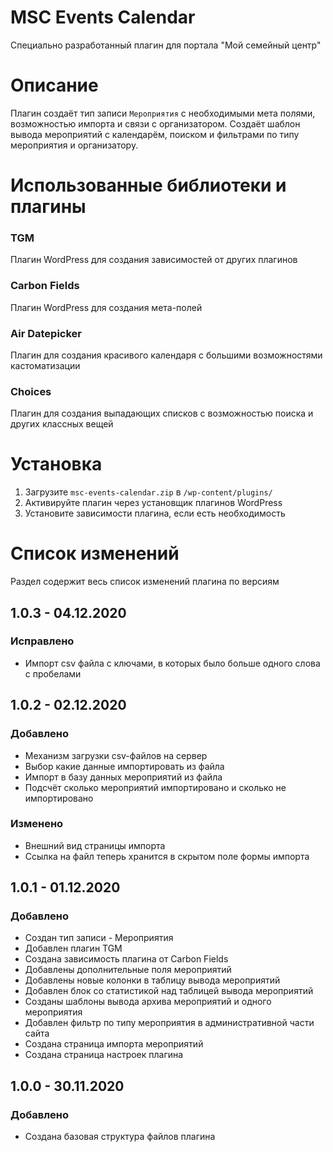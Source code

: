 # MSC Events Calendar

Специально разработанный плагин для портала "Мой семейный центр"

# Описание

Плагин создаёт тип записи `Мероприятия` с необходимыми мета полями, возможностью импорта и связи с организатором.
Создаёт шаблон вывода мероприятий с календарём, поиском и фильтрами по типу мероприятия и организатору.

# Использованные библиотеки и плагины

### TGM

Плагин WordPress для создания зависимостей от других плагинов

### Carbon Fields

Плагин WordPress для создания мета-полей

### Air Datepicker

Плагин для создания красивого календаря с большими возможностями кастоматизации

### Choices

Плагин для создания выпадающих списков с возможностью поиска и других классных вещей


# Установка

1. Загрузите `msc-events-calendar.zip` в `/wp-content/plugins/`
1. Активируйте плагин через установщик плагинов WordPress
1. Установите зависимости плагина, если есть необходимость

# Список изменений

Раздел содержит весь список изменений плагина по версиям

## 1.0.3 - 04.12.2020
### Исправлено
* Импорт csv файла с ключами, в которых было больше одного слова с пробелами

## 1.0.2 - 02.12.2020
### Добавлено
* Механизм загрузки csv-файлов на сервер
* Выбор какие данные импортировать из файла
* Импорт в базу данных мероприятий из файла
* Подсчёт сколько мероприятий импортировано и сколько не импортировано

### Изменено
* Внешний вид страницы импорта
* Ссылка на файл теперь хранится в скрытом поле формы импорта

## 1.0.1 - 01.12.2020
### Добавлено
* Создан тип записи - Мероприятия
* Добавлен плагин TGM
* Создана зависимость плагина от Carbon Fields
* Добавлены дополнительные поля мероприятий
* Добавлены новые колонки в таблицу вывода мероприятий
* Добавлен блок со статистикой над таблицей вывода мероприятий
* Созданы шаблоны вывода архива мероприятий и одного мероприятия
* Добавлен фильтр по типу мероприятия в административной части сайта
* Создана страница импорта мероприятий
* Создана страница настроек плагина
## 1.0.0 - 30.11.2020
### Добавлено
* Создана базовая структура файлов плагина